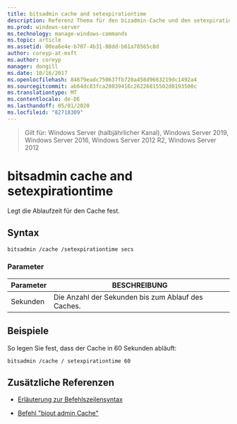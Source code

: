 ```yaml
---
title: bitsadmin cache and setexpirationtime
description: Referenz Thema für den bizadmin-Cache und den setexpirationtime-Befehl, mit dem die Ablaufzeit für den Cache festgelegt wird.
ms.prod: windows-server
ms.technology: manage-windows-commands
ms.topic: article
ms.assetid: 00ea6e4e-b707-4b31-88dd-b61a78565c8d
author: coreyp-at-msft
ms.author: coreyp
manager: dongill
ms.date: 10/16/2017
ms.openlocfilehash: 84679eadc750637fb720a458d9663219dc1492a4
ms.sourcegitcommit: ab64dc83fca28039416c26226815502d0193500c
ms.translationtype: MT
ms.contentlocale: de-DE
ms.lasthandoff: 05/01/2020
ms.locfileid: "82718309"
---
```

> Gilt für: Windows Server (halbjährlicher Kanal), Windows Server 2019, Windows Server 2016, Windows Server 2012 R2, Windows Server 2012

# <a name="bitsadmin-cache-and-setexpirationtime"></a>bitsadmin cache and setexpirationtime

Legt die Ablaufzeit für den Cache fest.

## <a name="syntax"></a>Syntax

```
bitsadmin /cache /setexpirationtime secs
```

### <a name="parameters"></a>Parameter

| Parameter | BESCHREIBUNG |
| -------------- | -------------- |
| Sekunden | Die Anzahl der Sekunden bis zum Ablauf des Caches. |

## <a name="examples"></a>Beispiele

So legen Sie fest, dass der Cache in 60 Sekunden abläuft:

```
bitsadmin /cache / setexpirationtime 60
```

## <a name="additional-references"></a>Zusätzliche Referenzen

- [Erläuterung zur Befehlszeilensyntax](command-line-syntax-key.md)

- [Befehl "biout admin Cache"](bitsadmin-cache.md)
